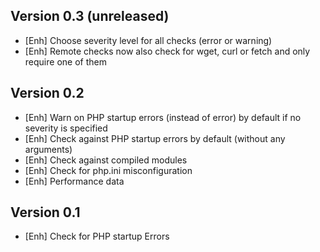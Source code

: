Version 0.3 (unreleased)
-----------

- [Enh]		Choose severity level for all checks (error or warning)
- [Enh]		Remote checks now also check for wget, curl or fetch and only require one of them


Version 0.2
-----------

- [Enh]		Warn on PHP startup errors (instead of error) by default if no severity is specified
- [Enh]		Check against PHP startup errors by default (without any arguments)
- [Enh]		Check against compiled modules
- [Enh]		Check for php.ini misconfiguration
- [Enh]		Performance data

Version 0.1
-----------

- [Enh]		Check for PHP startup Errors

